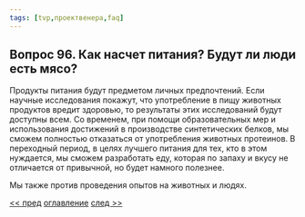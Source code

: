 ```yaml
---
tags: [tvp,проектвенера,faq]
---
```

## Вопрос 96. Как насчет питания? Будут ли люди есть мясо?

Продукты питания будут предметом личных предпочтений. Если научные исследования покажут, что употребление в пищу животных продуктов вредит здоровью, то результаты этих исследований будут доступны всем. Со временем, при помощи образовательных мер и использования достижений в производстве синтетических белков, мы сможем полностью отказаться от употребления животных протеинов. В переходный период, в целях лучшего питания для тех, кто в этом нуждается, мы сможем разработать еду, которая по запаху и вкусу не отличается от привычной, но будет намного полезнее.

Мы также против проведения опытов на животных и людях.

[<< пред](Вопрос%2095.%20Как%20обучение,%20сотрудничество%20и%20здоровый%20образ%20жизни%20будут%20встроены%20в%20новую%20систему.md) [оглавление](FAQ%20%D0%BF%D0%BE%20%D0%BF%D1%80%D0%BE%D0%B5%D0%BA%D1%82%D1%83%20%C2%AB%D0%92%D0%B5%D0%BD%D0%B5%D1%80%D0%B0%C2%BB.md) [след >>](Вопрос%2097.%20Что%20делать%20с%20наркоманами%20и%20алкоголиками.md)